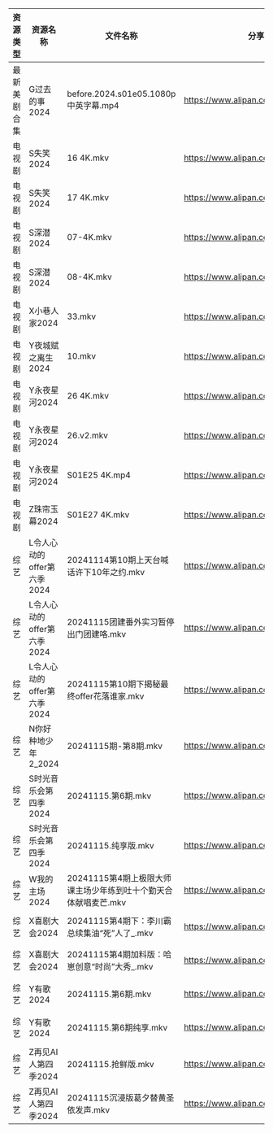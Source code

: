 | 资源类型   | 资源名称               | 文件名称                                   | 分享链接                                 | 更新时间                |
| ------ | ------------------ | -------------------------------------- | ------------------------------------ | ------------------- |
| 最新美剧合集 | G过去的事2024          | before.2024.s01e05.1080p中英字幕.mp4       | https://www.alipan.com/s/bz2KqfLQeN3 | 2024-11-15 14:05:22 |
| 电视剧    | S失笑2024            | 16 4K.mkv                              | https://www.alipan.com/s/n8BpKswATcQ | 2024-11-15 19:05:57 |
| 电视剧    | S失笑2024            | 17 4K.mkv                              | https://www.alipan.com/s/n8BpKswATcQ | 2024-11-15 19:05:57 |
| 电视剧    | S深潜2024            | 07-4K.mkv                              | https://www.alipan.com/s/mKzzNt5BcAW | 2024-11-15 18:06:32 |
| 电视剧    | S深潜2024            | 08-4K.mkv                              | https://www.alipan.com/s/mKzzNt5BcAW | 2024-11-15 18:06:32 |
| 电视剧    | X小巷人家2024          | 33.mkv                                 | https://www.alipan.com/s/nfaZSoTnFL2 | 2024-11-15 21:06:18 |
| 电视剧    | Y夜城赋之离生2024        | 10.mkv                                 | https://www.alipan.com/s/HRrmF6pzTLL | 2024-11-15 19:06:21 |
| 电视剧    | Y永夜星河2024          | 26 4K.mkv                              | https://www.alipan.com/s/torupuzCfzz | 2024-11-15 21:06:23 |
| 电视剧    | Y永夜星河2024          | 26.v2.mkv                              | https://www.alipan.com/s/torupuzCfzz | 2024-11-15 20:06:28 |
| 电视剧    | Y永夜星河2024          | S01E25 4K.mp4                          | https://www.alipan.com/s/torupuzCfzz | 2024-11-15 20:06:28 |
| 电视剧    | Z珠帘玉幕2024          | S01E27 4K.mkv                          | https://www.alipan.com/s/9Taskj8gkML | 2024-11-15 14:06:37 |
| 综艺     | L令人心动的offer第六季2024 | 20241114第10期上天台喊话许下10年之约.mkv           | https://www.alipan.com/s/wF4mBRf7vAS | 2024-11-15 19:06:57 |
| 综艺     | L令人心动的offer第六季2024 | 20241115团建番外实习暂停出门团建咯.mkv              | https://www.alipan.com/s/wF4mBRf7vAS | 2024-11-15 19:06:56 |
| 综艺     | L令人心动的offer第六季2024 | 20241115第10期下揭秘最终offer花落谁家.mkv         | https://www.alipan.com/s/wF4mBRf7vAS | 2024-11-15 20:07:23 |
| 综艺     | N你好种地少年2_2024      | 20241115期-第8期.mkv                      | https://www.alipan.com/s/nwJWTb1ZcKF | 2024-11-15 20:07:45 |
| 综艺     | S时光音乐会第四季2024      | 20241115.第6期.mkv                       | https://www.alipan.com/s/JiNiXNR4dny | 2024-11-15 14:07:34 |
| 综艺     | S时光音乐会第四季2024      | 20241115.纯享版.mkv                       | https://www.alipan.com/s/JiNiXNR4dny | 2024-11-15 14:07:34 |
| 综艺     | W我的主场2024          | 20241115第4期上极限大师课主场少年练到吐十个勤天合体献唱麦芒.mkv | https://www.alipan.com/s/KLxaNppeykr | 2024-11-15 14:07:58 |
| 综艺     | X喜剧大会2024          | 20241115第4期下：李川霸总续集油“死”人了_.mkv         | https://www.alipan.com/s/8jUhk6MYVuh | 2024-11-15 14:08:06 |
| 综艺     | X喜剧大会2024          | 20241115第4期加料版：哈崽创意“时尚”大秀_.mkv         | https://www.alipan.com/s/8jUhk6MYVuh | 2024-11-15 14:08:05 |
| 综艺     | Y有歌2024            | 20241115.第6期.mkv                       | https://www.alipan.com/s/6yGmsoRcXPy | 2024-11-15 21:08:13 |
| 综艺     | Y有歌2024            | 20241115.第6期纯享.mkv                     | https://www.alipan.com/s/6yGmsoRcXPy | 2024-11-15 21:08:13 |
| 综艺     | Z再见AI人第四季2024      | 20241115.抢鲜版.mkv                       | https://www.alipan.com/s/x547zMqipVp | 2024-11-15 14:08:21 |
| 综艺     | Z再见AI人第四季2024      | 20241115沉浸版葛夕替黄圣依发声.mkv                | https://www.alipan.com/s/x547zMqipVp | 2024-11-15 14:08:21 |
